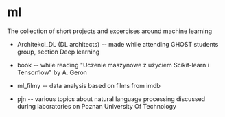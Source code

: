 # ml

The collection of short projects and excercises around machine learning

- Architekci_DL (DL architects) -- made while attending GHOST students group, section Deep learning

- book -- while reading "Uczenie maszynowe z użyciem Scikit-learn i Tensorflow" by A. Geron

- ml_filmy -- data analysis based on films from imdb

- pjn -- various topics about natural language processing discussed during laboratories on Poznan University Of Technology
